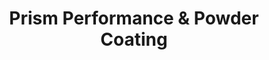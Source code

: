 ---
title: "Prism Performance & Powder Coating"
url: /crescent/prism-performance-und-powder-coating/
shop: Autoteile
---